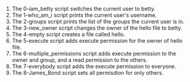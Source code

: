 1. The 0-iam_betty script switches the current user to betty.
2. The 1-who_am_i script prints the current user's username.
3. The 2-groups script prints the list of the groups the current user is in.
4. The 3-new_owner script changes the owner of the hello file to betty.
5. The 4-empty script creates a file called hello.
6. The 5-execute script adds execute permission for the owner of hello file.
7. The 6-multiple_permissions script adds execute permission to the owner and group, and a read permission to the others.
8. The 7-everybody script adds the execute permission to everyone.
9. The 8-James_Bond script sets all permisdion for only others.
